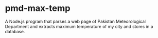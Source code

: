# pmd-max-temp
A Node.js program that parses a web page of Pakistan Meteorological Department and extracts maximum temperature of my city and stores in a database.
